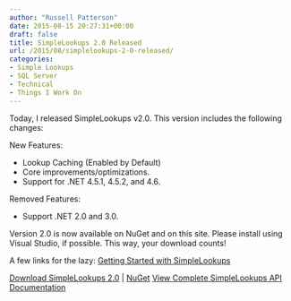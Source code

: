 ```yaml
---
author: "Russell Patterson"
date: 2015-08-15 20:27:31+00:00
draft: false
title: SimpleLookups 2.0 Released
url: /2015/08/simplelookups-2-0-released/
categories:
- Simple Lookups
- SQL Server
- Technical
- Things I Work On
---
```


Today, I released SimpleLookups v2.0. This version includes the following changes: 

New Features:
- Lookup Caching (Enabled by Default)
- Core improvements/optimizations.
- Support for .NET 4.5.1, 4.5.2, and 4.6.

Removed Features:
- Support .NET 2.0 and 3.0.

Version 2.0 is now available on NuGet and on this site. Please install using Visual Studio, if possible. This way, your download counts!

A few links for the lazy:
[Getting Started with SimpleLookups](http://russellwritescode.com/simplelookups-api/simplelookups-tutorial/)

[Download SimpleLookups 2.0](http://simplelookups.com/releases/2.0/SimpleLookups-2.0.zip) | [NuGet](http://www.nuget.org/packages/SimpleLookups/)
[View Complete SimpleLookups API Documentation](http://russellwritescode.com/simplelookups-api/)
